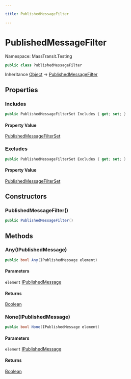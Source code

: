 ```yaml
---

title: PublishedMessageFilter

---
```


# PublishedMessageFilter

Namespace: MassTransit.Testing

```csharp
public class PublishedMessageFilter
```

Inheritance [Object](https://learn.microsoft.com/en-us/dotnet/api/system.object) → [PublishedMessageFilter](../masstransit-testing/publishedmessagefilter)

## Properties

### **Includes**

```csharp
public PublishedMessageFilterSet Includes { get; set; }
```

#### Property Value

[PublishedMessageFilterSet](../masstransit-testing/publishedmessagefilterset)<br/>

### **Excludes**

```csharp
public PublishedMessageFilterSet Excludes { get; set; }
```

#### Property Value

[PublishedMessageFilterSet](../masstransit-testing/publishedmessagefilterset)<br/>

## Constructors

### **PublishedMessageFilter()**

```csharp
public PublishedMessageFilter()
```

## Methods

### **Any(IPublishedMessage)**

```csharp
public bool Any(IPublishedMessage element)
```

#### Parameters

`element` [IPublishedMessage](../masstransit-testing/ipublishedmessage)<br/>

#### Returns

[Boolean](https://learn.microsoft.com/en-us/dotnet/api/system.boolean)<br/>

### **None(IPublishedMessage)**

```csharp
public bool None(IPublishedMessage element)
```

#### Parameters

`element` [IPublishedMessage](../masstransit-testing/ipublishedmessage)<br/>

#### Returns

[Boolean](https://learn.microsoft.com/en-us/dotnet/api/system.boolean)<br/>
